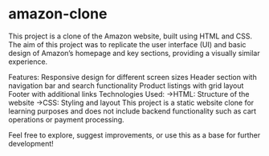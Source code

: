 # amazon-clone
This project is a clone of the Amazon website, built using HTML and CSS. The aim of this project was to replicate the user interface (UI) and basic design of Amazon’s homepage and key sections, providing a visually similar experience.

Features:
Responsive design for different screen sizes
Header section with navigation bar and search functionality
Product listings with grid layout
Footer with additional links
Technologies Used:
->HTML: Structure of the website
->CSS: Styling and layout
This project is a static website clone for learning purposes and does not include backend functionality such as cart operations or payment processing.

Feel free to explore, suggest improvements, or use this as a base for further development!
